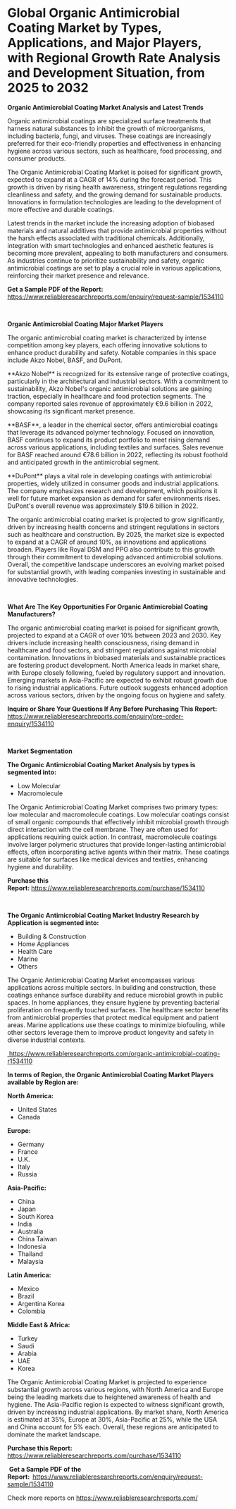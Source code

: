 <p><h1>Global Organic Antimicrobial Coating Market by Types, Applications, and Major Players, with Regional Growth Rate Analysis and Development Situation, from 2025 to 2032</h1></p><p><strong>Organic Antimicrobial Coating Market Analysis and Latest Trends</strong></p>
<p><p>Organic antimicrobial coatings are specialized surface treatments that harness natural substances to inhibit the growth of microorganisms, including bacteria, fungi, and viruses. These coatings are increasingly preferred for their eco-friendly properties and effectiveness in enhancing hygiene across various sectors, such as healthcare, food processing, and consumer products.</p><p>The Organic Antimicrobial Coating Market is poised for significant growth, expected to expand at a CAGR of 14% during the forecast period. This growth is driven by rising health awareness, stringent regulations regarding cleanliness and safety, and the growing demand for sustainable products. Innovations in formulation technologies are leading to the development of more effective and durable coatings.</p><p>Latest trends in the market include the increasing adoption of biobased materials and natural additives that provide antimicrobial properties without the harsh effects associated with traditional chemicals. Additionally, integration with smart technologies and enhanced aesthetic features is becoming more prevalent, appealing to both manufacturers and consumers. As industries continue to prioritize sustainability and safety, organic antimicrobial coatings are set to play a crucial role in various applications, reinforcing their market presence and relevance.</p></p>
<p><strong>Get a Sample PDF of the Report:&nbsp;</strong> <a href="https://www.reliableresearchreports.com/enquiry/request-sample/1534110?utm_campaign=2098&utm_medium=2&utm_source=Github&utm_content=ia&utm_term=02022025&utm_id=organic-antimicrobial-coating">https://www.reliableresearchreports.com/enquiry/request-sample/1534110</a></p>
<p>&nbsp;</p>
<p><strong>Organic Antimicrobial Coating Major Market Players</strong></p>
<p><p>The organic antimicrobial coating market is characterized by intense competition among key players, each offering innovative solutions to enhance product durability and safety. Notable companies in this space include Akzo Nobel, BASF, and DuPont.</p><p>**Akzo Nobel** is recognized for its extensive range of protective coatings, particularly in the architectural and industrial sectors. With a commitment to sustainability, Akzo Nobel's organic antimicrobial solutions are gaining traction, especially in healthcare and food protection segments. The company reported sales revenue of approximately €9.6 billion in 2022, showcasing its significant market presence.</p><p>**BASF**, a leader in the chemical sector, offers antimicrobial coatings that leverage its advanced polymer technology. Focused on innovation, BASF continues to expand its product portfolio to meet rising demand across various applications, including textiles and surfaces. Sales revenue for BASF reached around €78.6 billion in 2022, reflecting its robust foothold and anticipated growth in the antimicrobial segment.</p><p>**DuPont** plays a vital role in developing coatings with antimicrobial properties, widely utilized in consumer goods and industrial applications. The company emphasizes research and development, which positions it well for future market expansion as demand for safer environments rises. DuPont's overall revenue was approximately $19.6 billion in 2022.</p><p>The organic antimicrobial coating market is projected to grow significantly, driven by increasing health concerns and stringent regulations in sectors such as healthcare and construction. By 2025, the market size is expected to expand at a CAGR of around 10%, as innovations and applications broaden. Players like Royal DSM and PPG also contribute to this growth through their commitment to developing advanced antimicrobial solutions. Overall, the competitive landscape underscores an evolving market poised for substantial growth, with leading companies investing in sustainable and innovative technologies.</p></p>
<p>&nbsp;</p>
<p><strong>What Are The Key Opportunities For Organic Antimicrobial Coating Manufacturers?</strong></p>
<p><p>The organic antimicrobial coating market is poised for significant growth, projected to expand at a CAGR of over 10% between 2023 and 2030. Key drivers include increasing health consciousness, rising demand in healthcare and food sectors, and stringent regulations against microbial contamination. Innovations in biobased materials and sustainable practices are fostering product development. North America leads in market share, with Europe closely following, fueled by regulatory support and innovation. Emerging markets in Asia-Pacific are expected to exhibit robust growth due to rising industrial applications. Future outlook suggests enhanced adoption across various sectors, driven by the ongoing focus on hygiene and safety.</p></p>
<p><strong>Inquire or Share Your Questions If Any Before Purchasing This Report:</strong> <a href="https://www.reliableresearchreports.com/enquiry/pre-order-enquiry/1534110?utm_campaign=2098&utm_medium=2&utm_source=Github&utm_content=ia&utm_term=02022025&utm_id=organic-antimicrobial-coating">https://www.reliableresearchreports.com/enquiry/pre-order-enquiry/1534110</a></p>
<p>&nbsp;</p>
<p><strong>Market Segmentation</strong></p>
<p><strong>The Organic Antimicrobial Coating Market Analysis by types is segmented into:</strong></p>
<p><ul><li>Low Molecular</li><li>Macromolecule</li></ul></p>
<p><p>The Organic Antimicrobial Coating Market comprises two primary types: low molecular and macromolecule coatings. Low molecular coatings consist of small organic compounds that effectively inhibit microbial growth through direct interaction with the cell membrane. They are often used for applications requiring quick action. In contrast, macromolecule coatings involve larger polymeric structures that provide longer-lasting antimicrobial effects, often incorporating active agents within their matrix. These coatings are suitable for surfaces like medical devices and textiles, enhancing hygiene and durability.</p></p>
<p><strong>Purchase this Report:&nbsp;</strong><a href="https://www.reliableresearchreports.com/purchase/1534110?utm_campaign=2098&utm_medium=2&utm_source=Github&utm_content=ia&utm_term=02022025&utm_id=organic-antimicrobial-coating">https://www.reliableresearchreports.com/purchase/1534110</a></p>
<p>&nbsp;</p>
<p><strong>The Organic Antimicrobial Coating Market Industry Research by Application is segmented into:</strong></p>
<p><ul><li>Building & Construction</li><li>Home Appliances</li><li>Health Care</li><li>Marine</li><li>Others</li></ul></p>
<p><p>The Organic Antimicrobial Coating Market encompasses various applications across multiple sectors. In building and construction, these coatings enhance surface durability and reduce microbial growth in public spaces. In home appliances, they ensure hygiene by preventing bacterial proliferation on frequently touched surfaces. The healthcare sector benefits from antimicrobial properties that protect medical equipment and patient areas. Marine applications use these coatings to minimize biofouling, while other sectors leverage them to improve product longevity and safety in diverse industrial contexts.</p></p>
<p><a href="https://www.reliableresearchreports.com/organic-antimicrobial-coating-r1534110?utm_campaign=2098&utm_medium=2&utm_source=Github&utm_content=ia&utm_term=02022025&utm_id=organic-antimicrobial-coating">&nbsp;https://www.reliableresearchreports.com/organic-antimicrobial-coating-r1534110</a></p>
<p><strong>In terms of Region, the Organic Antimicrobial Coating Market Players available by Region are:</strong></p>
<p>
    <p> <strong> North America: </strong>
        <ul>
            <li>United States</li>
            <li>Canada</li>
        </ul>
        </p> 
    <p> <strong> Europe: </strong>
        <ul>
            <li>Germany</li>
            <li>France</li>
            <li>U.K.</li>
            <li>Italy</li>
            <li>Russia</li>
        </ul>
        </p> 
    <p> <strong> Asia-Pacific: </strong>
        <ul>
            <li>China</li>
            <li>Japan</li>
            <li>South Korea</li>
            <li>India</li>
            <li>Australia</li>
            <li>China Taiwan</li>
            <li>Indonesia</li>
            <li>Thailand</li>
            <li>Malaysia</li>
        </ul>
        </p> 
    <p> <strong> Latin America: </strong>
        <ul>
            <li>Mexico</li>
            <li>Brazil</li>
            <li>Argentina Korea</li>
            <li>Colombia</li>
        </ul>
        </p> 
    <p> <strong> Middle East & Africa: </strong>
        <ul>
            <li>Turkey</li>
            <li>Saudi</li>
            <li>Arabia</li>
            <li>UAE</li>
            <li>Korea</li>
        </ul>
    </p>
    </p>
<p><p>The Organic Antimicrobial Coating Market is projected to experience substantial growth across various regions, with North America and Europe being the leading markets due to heightened awareness of health and hygiene. The Asia-Pacific region is expected to witness significant growth, driven by increasing industrial applications. By market share, North America is estimated at 35%, Europe at 30%, Asia-Pacific at 25%, while the USA and China account for 5% each. Overall, these regions are anticipated to dominate the market landscape.</p></p>
<p><strong>Purchase this Report: </strong><a href="https://www.reliableresearchreports.com/purchase/1534110?utm_campaign=2098&utm_medium=2&utm_source=Github&utm_content=ia&utm_term=02022025&utm_id=organic-antimicrobial-coating">https://www.reliableresearchreports.com/purchase/1534110</a></p>
<p>&nbsp;<strong>Get a Sample PDF of the Report:&nbsp;&nbsp;</strong><a href="https://www.reliableresearchreports.com/enquiry/request-sample/1534110?utm_campaign=2098&utm_medium=2&utm_source=Github&utm_content=ia&utm_term=02022025&utm_id=organic-antimicrobial-coating">https://www.reliableresearchreports.com/enquiry/request-sample/1534110</a></p>
<p><strong></strong></p>
<p>Check more reports on <a href="https://www.reliableresearchreports.com/?utm_campaign=2098&utm_medium=2&utm_source=Github&utm_content=ia&utm_term=02022025&utm_id=organic-antimicrobial-coating">https://www.reliableresearchreports.com/</a></p>